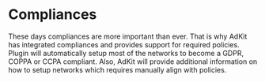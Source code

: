 # Compliances

These days compliances are more important than ever. That is why AdKit has integrated compliances and provides support for required policies. Plugin will automatically setup most of the networks to become a GDPR, COPPA or CCPA compliant. Also, AdKit will provide additional information on how to setup networks which requires manually align with policies.